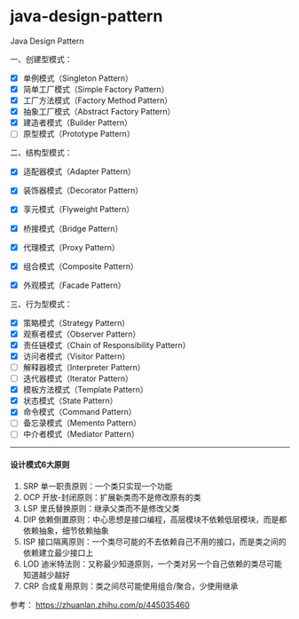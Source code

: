 # java-design-pattern
Java Design Pattern

一、创建型模式：
- [x] 单例模式（Singleton Pattern）
- [x] 简单工厂模式（Simple Factory Pattern）
- [x] 工厂方法模式（Factory Method Pattern）
- [x] 抽象工厂模式（Abstract Factory Pattern）
- [x] 建造者模式（Builder Pattern）
- [ ] 原型模式（Prototype Pattern）

二、结构型模式：
- [x] 适配器模式（Adapter Pattern）
- [x] 装饰器模式（Decorator Pattern）
- [x] 享元模式（Flyweight Pattern）
- [x] 桥接模式（Bridge Pattern）
- [x] 代理模式（Proxy Pattern）
- [x] 组合模式（Composite Pattern）
- [x] 外观模式（Facade Pattern）


三、行为型模式：
- [x] 策略模式（Strategy Pattern）
- [x] 观察者模式（Observer Pattern）
- [x] 责任链模式（Chain of Responsibility Pattern）
- [x] 访问者模式（Visitor Pattern）
- [ ] 解释器模式（Interpreter Pattern）
- [ ] 迭代器模式（Iterator Pattern）
- [x] 模板方法模式（Template Pattern）
- [x] 状态模式（State Pattern）
- [x] 命令模式（Command Pattern）
- [ ] 备忘录模式（Memento Pattern）
- [ ] 中介者模式（Mediator Pattern）

---

#### 设计模式6大原则
1. SRP 单一职责原则：一个类只实现一个功能
2. OCP 开放-封闭原则：扩展新类而不是修改原有的类
3. LSP 里氏替换原则：继承父类而不是修改父类
4. DIP 依赖倒置原则：中心思想是接口编程，高层模块不依赖低层模块，而是都依赖抽象，细节依赖抽象
5. ISP 接口隔离原则：一个类尽可能的不去依赖自己不用的接口，而是类之间的依赖建立最少接口上
6. LOD 迪米特法则：又称最少知道原则，一个类对另一个自己依赖的类尽可能知道越少越好
7. CRP 合成复用原则：类之间尽可能使用组合/聚合，少使用继承

参考：
https://zhuanlan.zhihu.com/p/445035460